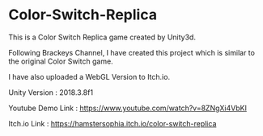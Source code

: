 # Color-Switch-Replica
 
This is a Color Switch Replica game created by Unity3d.

Following Brackeys Channel, I have created this project which is similar to the original Color Switch game.

I have also uploaded a WebGL Version to Itch.io.

Unity Version : 2018.3.8f1

Youtube Demo Link : https://www.youtube.com/watch?v=8ZNgXi4VbKI

Itch.io Link : https://hamstersophia.itch.io/color-switch-replica
